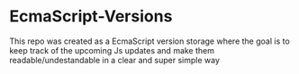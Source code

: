 # EcmaScript-Versions
This repo was created as a EcmaScript version storage where the goal is to keep track of the upcoming Js updates and make them readable/undestandable in a clear and super simple way
